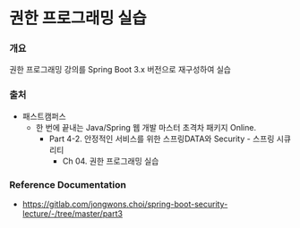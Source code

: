 # 권한 프로그래밍 실습

### 개요

권한 프로그래밍 강의를 Spring Boot 3.x 버전으로 재구성하여 실습

### 출처

* 패스트캠퍼스
  * 한 번에 끝내는 Java/Spring 웹 개발 마스터 초격차 패키지 Online.
    * Part 4-2. 안정적인 서비스를 위한 스프링DATA와 Security - 스프링 시큐리티
      * Ch 04. 권한 프로그래밍 실습

### Reference Documentation

* https://gitlab.com/jongwons.choi/spring-boot-security-lecture/-/tree/master/part3